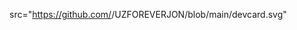    src="https://github.com/<Your github username>/UZFOREVERJON<Your github username>/blob/main/devcard.svg"
